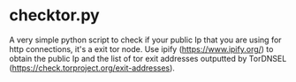 checktor.py
========

A very simple python script to check if your public Ip that you are using for http connections, it's a exit tor node. Use ipify (https://www.ipify.org/) to obtain the public Ip and the list of tor exit addresses outputted by TorDNSEL (https://check.torproject.org/exit-addresses).




